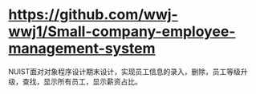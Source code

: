 # https://github.com/wwj-wwj1/Small-company-employee-management-system
NUIST面对对象程序设计期末设计，实现员工信息的录入，删除，员工等级升级，查找，显示所有员工，显示薪资占比。
